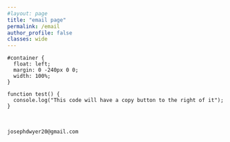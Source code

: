```yaml
---
#layout: page
title: "email page"
permalink: /email
author_profile: false
classes: wide
---
```


```
#container {
  float: left;
  margin: 0 -240px 0 0;
  width: 100%;
}
```

```
function test() {
  console.log("This code will have a copy button to the right of it");
}
```

<p>&nbsp;</p>

```
josephdwyer20@gmail.com
```
